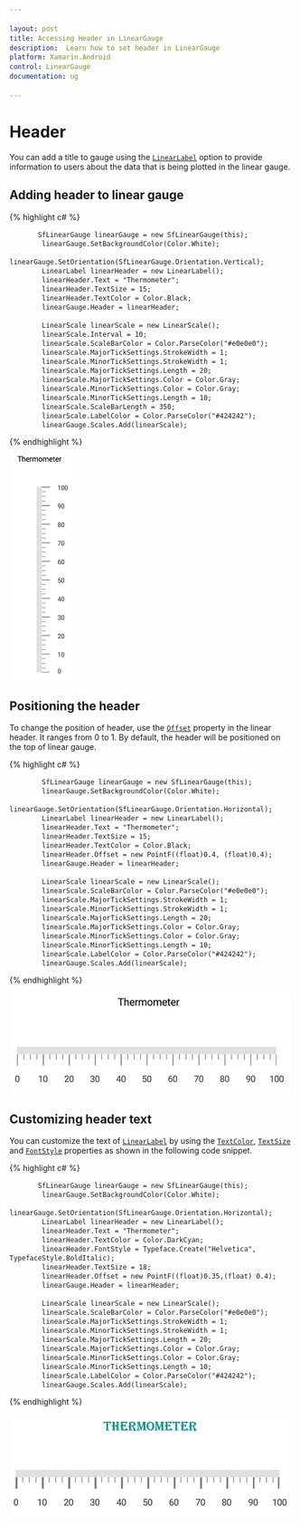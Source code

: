 ```yaml
---

layout: post
title: Accessing Header in LinearGauge
description:  Learn how to set header in LinearGauge
platform: Xamarin.Android
control: LinearGauge
documentation: ug

---
```


# Header

You can add a title to gauge using the [`LinearLabel`](https://help.syncfusion.com/cr/xamarin-android/Com.Syncfusion.Gauges.SfLinearGauge.LinearLabel.html) option to provide information to users about the data that is being plotted in the linear gauge.

## Adding header to linear gauge

{% highlight c# %}

           SfLinearGauge linearGauge = new SfLinearGauge(this);
            linearGauge.SetBackgroundColor(Color.White);
            linearGauge.SetOrientation(SfLinearGauge.Orientation.Vertical);
            LinearLabel linearHeader = new LinearLabel();
            linearHeader.Text = "Thermometer";
            linearHeader.TextSize = 15;
            linearHeader.TextColor = Color.Black;
            linearGauge.Header = linearHeader;

            LinearScale linearScale = new LinearScale();
            linearScale.Interval = 10;
            linearScale.ScaleBarColor = Color.ParseColor("#e0e0e0");
            linearScale.MajorTickSettings.StrokeWidth = 1;
            linearScale.MinorTickSettings.StrokeWidth = 1;
            linearScale.MajorTickSettings.Length = 20;
            linearScale.MajorTickSettings.Color = Color.Gray;
            linearScale.MinorTickSettings.Color = Color.Gray;
            linearScale.MinorTickSettings.Length = 10;
            linearScale.ScaleBarLength = 350;
            linearScale.LabelColor = Color.ParseColor("#424242");
            linearGauge.Scales.Add(linearScale);

{% endhighlight %}

![Adding header to linear gauge in Xamarin.Android Linear Gauge.](header_images/header.png)

##  Positioning the header

To change the position of header, use the [`Offset`](https://help.syncfusion.com/cr/xamarin-android/Com.Syncfusion.Gauges.SfLinearGauge.LinearLabel.html#Com_Syncfusion_Gauges_SfLinearGauge_LinearLabel_Offset)  property in the linear header. It ranges from 0 to 1. By default, the header will be positioned on the top of linear gauge.

{% highlight c# %}

            SfLinearGauge linearGauge = new SfLinearGauge(this);
            linearGauge.SetBackgroundColor(Color.White);
            linearGauge.SetOrientation(SfLinearGauge.Orientation.Horizontal);
            LinearLabel linearHeader = new LinearLabel();
            linearHeader.Text = "Thermometer";
            linearHeader.TextSize = 15;
            linearHeader.TextColor = Color.Black;
            linearHeader.Offset = new PointF((float)0.4, (float)0.4);
            linearGauge.Header = linearHeader;

            LinearScale linearScale = new LinearScale();
            linearScale.ScaleBarColor = Color.ParseColor("#e0e0e0");
            linearScale.MajorTickSettings.StrokeWidth = 1;
            linearScale.MinorTickSettings.StrokeWidth = 1;
            linearScale.MajorTickSettings.Length = 20;
            linearScale.MajorTickSettings.Color = Color.Gray;
            linearScale.MinorTickSettings.Color = Color.Gray;
            linearScale.MinorTickSettings.Length = 10;
            linearScale.LabelColor = Color.ParseColor("#424242");
            linearGauge.Scales.Add(linearScale);
    
{% endhighlight %}

![Positioning the header in Xamarin.Android Linear Gauge.](header_images/header2.png)

##  Customizing header text

You can customize the text of [`LinearLabel`](https://help.syncfusion.com/cr/xamarin-android/Com.Syncfusion.Gauges.SfLinearGauge.LinearLabel.html) by using the [`TextColor`](https://help.syncfusion.com/cr/xamarin-android/Com.Syncfusion.Gauges.SfLinearGauge.LinearLabel.html#Com_Syncfusion_Gauges_SfLinearGauge_LinearLabel_TextColor), [`TextSize`](https://help.syncfusion.com/cr/xamarin-android/Com.Syncfusion.Gauges.SfLinearGauge.LinearLabel.html#Com_Syncfusion_Gauges_SfLinearGauge_LinearLabel_TextSize) and [`FontStyle`](https://help.syncfusion.com/cr/xamarin-android/Com.Syncfusion.Gauges.SfLinearGauge.LinearLabel.html#Com_Syncfusion_Gauges_SfLinearGauge_LinearLabel_FontStyle) properties as shown in the following code snippet.

{% highlight c# %}

           SfLinearGauge linearGauge = new SfLinearGauge(this);
            linearGauge.SetBackgroundColor(Color.White);
            linearGauge.SetOrientation(SfLinearGauge.Orientation.Horizontal);
            LinearLabel linearHeader = new LinearLabel();
            linearHeader.Text = "Thermometer";
            linearHeader.TextColor = Color.DarkCyan;
            linearHeader.FontStyle = Typeface.Create("Helvetica", TypefaceStyle.BoldItalic);
            linearHeader.TextSize = 18;
            linearHeader.Offset = new PointF((float)0.35,(float) 0.4);
            linearGauge.Header = linearHeader;

            LinearScale linearScale = new LinearScale();
            linearScale.ScaleBarColor = Color.ParseColor("#e0e0e0");
            linearScale.MajorTickSettings.StrokeWidth = 1;
            linearScale.MinorTickSettings.StrokeWidth = 1;
            linearScale.MajorTickSettings.Length = 20;
            linearScale.MajorTickSettings.Color = Color.Gray;
            linearScale.MinorTickSettings.Color = Color.Gray;
            linearScale.MinorTickSettings.Length = 10;
            linearScale.LabelColor = Color.ParseColor("#424242");
            linearGauge.Scales.Add(linearScale);
 
{% endhighlight %}

![Customizing header text in Xamarin.Android Linear Gauge.](header_images/header3.png)

